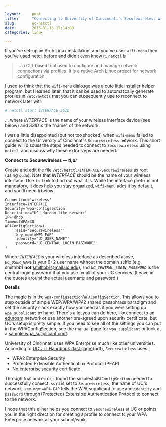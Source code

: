 ```yaml
---

layout:     post
title:      "Connecting to University of Cincinnati's Securewireless with netctl"
slug:       uc-netctl
date:       2015-01-13 17:14:00
categories: linux

---
```


If you've set-up an Arch Linux installation, and you've used `wifi-menu` then
you've used [netctl][netctl] before and didn't even know it.  `netctl` is

> ... a CLI-based tool used to configure and manage network connections via
> profiles. It is a native Arch Linux project for network configuration.

I used to think that the `wifi-menu` dialouge was a cute little installer helper
program, but I learned later, that it can be used to automatically generate
profiles in `/etc/netctl` that you can subsequently use to reconnect to network
later with

```bash
# netctl start INTERFACE-SSID
```

... where *INTERFACE* is the name of your wireless interface device (see below)
and *SSID* is the "name" of the network.

I was a little disappointed (but not too shocked) when `wifi-menu` failed to
connect to the University of Cincinnati's `Securewireless` network.  This short
guide will discuss the steps needed to connect to `Securewireless` using
`netctl`, and discuss why these extra steps are needed.

<!--more-->

**Connect to Securewireless — _tl;dr_**

Create and edit the file `/etc/netctl/INTERFACE-Securewireless` as root (using
`sudo`).  Note that _INTERFACE_ should be the name of your wireless interface.
Use `ip link` to find out what it is.  While the interface prefix is not
mandatory, it does help you stay organized, `wifi-menu` adds it by default, and
you'll need it below.

```
Connection='wireless'
Interface=INTERFACE
Security='wpa-configsection'
Description="UC eduroam-like network"
IP='dhcp'
TimeoutWPA=30
WPAConfigSection=(
    'ssid="Securewireless"'
    'key_mgmt=WPA-EAP'
    'identity="UC_USER_NAME"'
    'password="UC_CENTRAL_LOGIN_PASSWORD"'
)
```

Where *`INTERFACE`* is your wireless interface as described above,
*`UC_USER_NAME`* is your 6+2 user name without the domain suffix (e.g. smithbb1
**not** smithbb1@mail.uc.edu), and *`UC_CENTRAL_LOGIN_PASSWORD`* is the central
login password that you use for all of your UC services. (Leave in the quotes
around the actual username and password.)

**Details**

The magic is in the `wpa-configsection`/`WPAConfigSection`.  This allows you to
step outside of simple WEP/WPA/WPA2 shared passphrase paradigm and set the
security stack exactly how you need as if you were setting up `wpa_supplicant`
by hand.  There's a lot you can do here, like connect to an [eduroam][eduroam]
network or use another pre-agreed upon security certificate, but UC's setup is
pretty simple. If you need to see all of the settings you can put in the
WPAConfigSection, see the manual page for `wpa_supplicant` or look at a [sample
wpa_supplicant.conf][wpa_supplicant example].

University of Cincinnati uses WPA Enterprise much like other universities.
According to [UC's IT Handbook (last page)][uc_it_handbook](pdf), `Securewireless`
uses:

* WPA2 Enterprise Security
* Protected Extensible Authentication Protocol (PEAP)
* No enterprise security certificate

Through trial and error, I found the simplest `WPAConfigSection` needed to
successfully connect.  `ssid` is set to `Securewireless`, the name of UC's
network. `key_mgmt=WPA-EAP` tells the WPA supplicant to use and `identity` and
`password` through (Protected) Extensible Authentication Protocol to connect to
the network.

I hope that this either helps you connect to `Securewireless` at UC or points
you in the right direction for creating a profile to connect to your WPA
Enterprise network at your school/work.


[netctl]: https://wiki.archlinux.org/index.php/netctl
[eduroam]: https://wiki.archlinux.org/index.php/WPA2_Enterprise#netctl
[wpa_supplicant example]: http://w1.fi/cgit/hostap/plain/wpa_supplicant/wpa_supplicant.conf
[uc_it_handbook]: http://ucdirectory.uc.edu/studentplanner/ITHandbook.pdf

